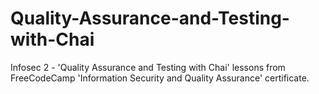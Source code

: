 # Quality-Assurance-and-Testing-with-Chai
Infosec 2 - 'Quality Assurance and Testing with Chai' lessons from FreeCodeCamp 'Information Security and Quality Assurance' certificate.
